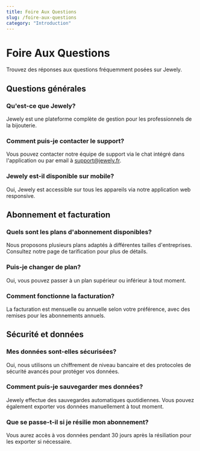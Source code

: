 ```yaml
---
title: Foire Aux Questions
slug: /foire-aux-questions
category: "Introduction"
---
```


# Foire Aux Questions

Trouvez des réponses aux questions fréquemment posées sur Jewely.

## Questions générales

### Qu'est-ce que Jewely?
Jewely est une plateforme complète de gestion pour les professionnels de la bijouterie.

### Comment puis-je contacter le support?
Vous pouvez contacter notre équipe de support via le chat intégré dans l'application ou par email à support@jewely.fr.

### Jewely est-il disponible sur mobile?
Oui, Jewely est accessible sur tous les appareils via notre application web responsive.

## Abonnement et facturation

### Quels sont les plans d'abonnement disponibles?
Nous proposons plusieurs plans adaptés à différentes tailles d'entreprises. Consultez notre page de tarification pour plus de détails.

### Puis-je changer de plan?
Oui, vous pouvez passer à un plan supérieur ou inférieur à tout moment.

### Comment fonctionne la facturation?
La facturation est mensuelle ou annuelle selon votre préférence, avec des remises pour les abonnements annuels.

## Sécurité et données

### Mes données sont-elles sécurisées?
Oui, nous utilisons un chiffrement de niveau bancaire et des protocoles de sécurité avancés pour protéger vos données.

### Comment puis-je sauvegarder mes données?
Jewely effectue des sauvegardes automatiques quotidiennes. Vous pouvez également exporter vos données manuellement à tout moment.

### Que se passe-t-il si je résilie mon abonnement?
Vous aurez accès à vos données pendant 30 jours après la résiliation pour les exporter si nécessaire.